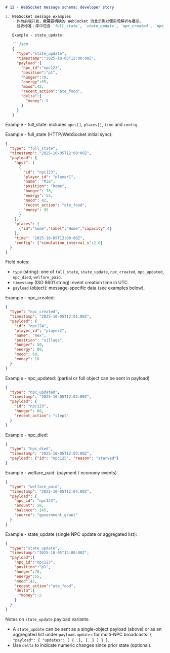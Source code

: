 ```markdown
# 12 - WebSocket message schema: developer story

1. WebSocket message examples
   - 作为前端开发，我需要明确的 WebSocket 消息示例以便实现解析与展示。
   - 验收标准：库中包含 `full_state`, `state_update`, `npc_created`, `npc_updated`, `npc_died`, `welfare_paid` 的 JSON 范例与字段说明。

   Example - state_update:

   ```json
   {
     "type":"state_update",
     "timestamp":"2025-10-05T12:00:00Z",
     "payload":{
       "npc_id":"npc123",
       "position":"p1",
       "hunger":78,
       "energy":55,
       "mood":42,
       "recent_action":"ate_food",
       "delta":{
         "money":-5
       }
     }
   }
   ```

   Example - full_state: includes `npcs[]`, `places[]`, `time` and `config`.


   Example - full_state (HTTP/WebSocket initial sync):

   ```json
   {
     "type": "full_state",
     "timestamp": "2025-10-05T12:00:00Z",
     "payload": {
       "npcs": [
         {
           "id": "npc123",
           "player_id": "player1",
           "name": "Mia",
           "position": "home",
           "hunger": 78,
           "energy": 55,
           "mood": 42,
           "recent_action": "ate_food",
           "money": 95
         }
       ],
       "places": [
         {"id":"home","label":"Home","capacity":4}
       ],
       "time": "2025-10-05T12:00:00Z",
       "config": {"simulation_interval_s":2.0}
     }
   }
   ```

   Field notes:
   - `type` (string): one of `full_state`, `state_update`, `npc_created`, `npc_updated`, `npc_died`, `welfare_paid`.
   - `timestamp` (ISO 8601 string): event creation time in UTC.
   - `payload` (object): message-specific data (see examples below).

   Example - npc_created:

   ```json
   {
     "type": "npc_created",
     "timestamp": "2025-10-05T12:01:00Z",
     "payload": {
       "id": "npc124",
       "player_id": "player2",
       "name": "Rex",
       "position": "village",
       "hunger": 50,
       "energy": 80,
       "mood": 60,
       "money": 10
     }
   }
   ```

   Example - npc_updated: (partial or full object can be sent in payload)

   ```json
   {
     "type": "npc_updated",
     "timestamp": "2025-10-05T12:02:00Z",
     "payload": {
       "id": "npc123",
       "hunger": 60,
       "recent_action": "slept"
     }
   }
   ```

   Example - npc_died:

   ```json
   {
     "type": "npc_died",
     "timestamp": "2025-10-05T12:03:00Z",
     "payload": {"id": "npc125", "reason": "starved"}
   }
   ```

   Example - welfare_paid: (payment / economy events)

   ```json
   {
     "type": "welfare_paid",
     "timestamp": "2025-10-05T12:04:00Z",
     "payload": {
       "npc_id": "npc123",
       "amount": 50,
       "balance": 145,
       "source": "government_grant"
     }
   }
   ```

   Example - state_update (single NPC update or aggregated list):

   ```json
   {
     "type":"state_update",
     "timestamp":"2025-10-05T12:00:00Z",
     "payload":{
       "npc_id":"npc123",
       "position":"p1",
       "hunger":78,
       "energy":55,
       "mood":42,
       "recent_action":"ate_food",
       "delta":{
         "money":-5
       }
     }
   }
   ```

   Notes on `state_update` payload variants:
   - A `state_update` can be sent as a single-object payload (above) or as an aggregated list under `payload.updates` for multi-NPC broadcasts: `{ "payload": { "updates": [ {..}, {..} ] } }`.
   - Use `delta` to indicate numeric changes since prior state (optional).

